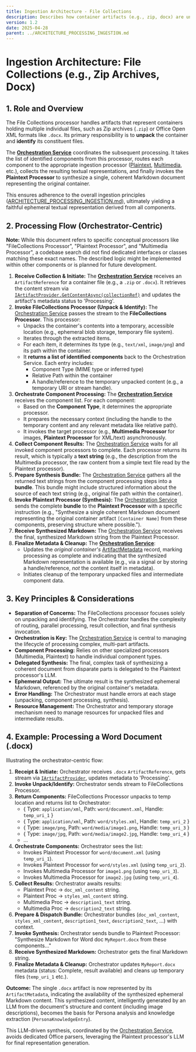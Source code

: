 ```yaml
---
title: Ingestion Architecture - File Collections
description: Describes how container artifacts (e.g., zip, docx) are unpacked, their components identified, processed via appropriate processors coordinated by the orchestrator, and finally synthesized into a single textual representation.
version: 1.2
date: 2025-04-28
parent: ../ARCHITECTURE_PROCESSING_INGESTION.md
---
```


# Ingestion Architecture: File Collections (e.g., Zip Archives, Docx)

## 1. Role and Overview

The File Collections processor handles artifacts that represent containers holding multiple individual files, such as Zip archives (`.zip`) or Office Open XML formats like `.docx`. Its primary responsibility is to **unpack** the container and **identify** its constituent files.

The [**Orchestration Service**](../../../src/Nucleus.Abstractions/Orchestration/IOrchestrationService.cs) coordinates the subsequent processing. It takes the list of identified components from this processor, routes each component to the appropriate ingestion processor ([Plaintext](./ARCHITECTURE_INGESTION_PLAINTEXT.md), [Multimedia](./ARCHITECTURE_INGESTION_MULTIMEDIA.md), etc.), collects the resulting textual representations, and finally invokes the **Plaintext Processor** to synthesize a single, coherent Markdown document representing the original container.

This ensures adherence to the overall ingestion principles ([ARCHITECTURE_PROCESSING_INGESTION.md](../ARCHITECTURE_PROCESSING_INGESTION.md)), ultimately yielding a faithful ephemeral textual representation derived from all components.

## 2. Processing Flow (Orchestrator-Centric)

**Note:** While this document refers to specific conceptual processors like "FileCollections Processor", "Plaintext Processor", and "Multimedia Processor", a codebase search did not find dedicated interfaces or classes matching these exact names. The described logic might be implemented within other components or is planned for future development.

1.  **Receive Collection & Initiate:** The [**Orchestration Service**](../../../src/Nucleus.Abstractions/Orchestration/IOrchestrationService.cs) receives an `ArtifactReference` for a container file (e.g., a `.zip` or `.docx`). It retrieves the content stream via [`IArtifactProvider.GetContentAsync(collectionRef)`](../../../src/Nucleus.Abstractions/IArtifactProvider.cs) and updates the artifact's metadata status to 'Processing'.
2.  **Invoke FileCollections Processor (Unpack & Identify):** The [Orchestration Service](../../../src/Nucleus.Abstractions/Orchestration/IOrchestrationService.cs) passes the stream to the **FileCollections Processor**. This processor:
    *   Unpacks the container's contents into a temporary, accessible location (e.g., ephemeral blob storage, temporary file system).
    *   Iterates through the extracted items.
    *   For each item, it determines its type (e.g., `text/xml`, `image/png`) and its path within the container.
    *   It **returns a list of identified components** back to the Orchestration Service. Each entry includes:
        *   Component Type (MIME type or inferred type)
        *   Relative Path within the container
        *   A handle/reference to the temporary unpacked content (e.g., a temporary URI or stream handle).
3.  **Orchestrate Component Processing:** The [**Orchestration Service**](../../../src/Nucleus.Abstractions/Orchestration/IOrchestrationService.cs) receives the component list. For each component:
    *   Based on the **Component Type**, it determines the appropriate processor.
    *   It prepares the necessary context (including the handle to the temporary content and any relevant metadata like relative path).
    *   It invokes the target processor (e.g., **Multimedia Processor** for images, **Plaintext Processor** for XML/text) asynchronously.
4.  **Collect Component Results:** The [Orchestration Service](../../../src/Nucleus.Abstractions/Orchestration/IOrchestrationService.cs) waits for all invoked component processors to complete. Each processor returns its result, which is typically a **text string** (e.g., the description from the Multimedia processor, the raw content from a simple text file read by the Plaintext processor).
5.  **Prepare Synthesis Bundle:** The [Orchestration Service](../../../src/Nucleus.Abstractions/Orchestration/IOrchestrationService.cs) gathers all the returned text strings from the component processing steps into a **bundle**. This bundle might include structured information about the source of each text string (e.g., original file path within the container).
6.  **Invoke Plaintext Processor (Synthesis):** The [Orchestration Service](../../../src/Nucleus.Abstractions/Orchestration/IOrchestrationService.cs) sends the complete **bundle** to the **Plaintext Processor** with a specific instruction (e.g., "Synthesize a single coherent Markdown document representing the original container artifact `[Container Name]` from these components, preserving structure where possible.").
7.  **Receive Synthesized Markdown:** The [Orchestration Service](../../../src/Nucleus.Abstractions/Orchestration/IOrchestrationService.cs) receives the final, synthesized Markdown string from the Plaintext Processor.
8.  **Finalize Metadata & Cleanup:** The [**Orchestration Service**](../../../src/Nucleus.Abstractions/Orchestration/IOrchestrationService.cs):
    *   Updates the *original container's* [ArtifactMetadata](../../../../Nucleus.Abstractions/Models/ArtifactMetadata.cs) record, marking processing as complete and indicating that the synthesized Markdown representation is available (e.g., via a signal or by storing a handle/reference, *not* the content itself in metadata).
    *   Initiates cleanup of the temporary unpacked files and intermediate component data.

## 3. Key Principles & Considerations

*   **Separation of Concerns:** The FileCollections processor focuses solely on unpacking and identifying. The Orchestrator handles the complexity of routing, parallel processing, result collection, and final synthesis invocation.
*   **Orchestration is Key:** The [Orchestration Service](../../../src/Nucleus.Abstractions/Orchestration/IOrchestrationService.cs) is central to managing the lifecycle of processing complex, multi-part artifacts.
*   **Component Processing:** Relies on other specialized processors (Multimedia, Plaintext) to handle individual component types.
*   **Delegated Synthesis:** The final, complex task of synthesizing a coherent document from disparate parts is delegated to the Plaintext processor's LLM.
*   **Ephemeral Output:** The ultimate result is the synthesized ephemeral Markdown, referenced by the original container's metadata.
*   **Error Handling:** The Orchestrator must handle errors at each stage (unpacking, component processing, synthesis).
*   **Resource Management:** The Orchestrator and temporary storage mechanism need to manage resources for unpacked files and intermediate results.

## 4. Example: Processing a Word Document (.docx)

Illustrating the orchestrator-centric flow:

1.  **Receipt & Initiate:** Orchestrator receives `.docx` `ArtifactReference`, gets stream via [`IArtifactProvider`](../../../src/Nucleus.Abstractions/IArtifactProvider.cs), updates metadata to 'Processing'.
2.  **Invoke Unpack/Identify:** Orchestrator sends stream to FileCollections Processor.
3.  **Return Components:** FileCollections Processor unpacks to temp location and returns list to Orchestrator:
    *   { Type: `application/xml`, Path: `word/document.xml`, Handle: `temp_uri_1` }
    *   { Type: `application/xml`, Path: `word/styles.xml`, Handle: `temp_uri_2` }
    *   { Type: `image/png`, Path: `word/media/image1.png`, Handle: `temp_uri_3` }
    *   { Type: `image/jpg`, Path: `word/media/image2.jpg`, Handle: `temp_uri_4` }
    *   ...
4.  **Orchestrate Components:** Orchestrator sees the list:
    *   Invokes Plaintext Processor for `word/document.xml` (using `temp_uri_1`).
    *   Invokes Plaintext Processor for `word/styles.xml` (using `temp_uri_2`).
    *   Invokes Multimedia Processor for `image1.png` (using `temp_uri_3`).
    *   Invokes Multimedia Processor for `image2.jpg` (using `temp_uri_4`).
5.  **Collect Results:** Orchestrator awaits results:
    *   Plaintext Proc -> `doc_xml_content` string.
    *   Plaintext Proc -> `styles_xml_content` string.
    *   Multimedia Proc -> `description1_text` string.
    *   Multimedia Proc -> `description2_text` string.
6.  **Prepare & Dispatch Bundle:** Orchestrator bundles (`doc_xml_content`, `styles_xml_content`, `description1_text`, `description2_text`, ...) with context.
7.  **Invoke Synthesis:** Orchestrator sends bundle to Plaintext Processor: "Synthesize Markdown for Word doc `MyReport.docx` from these components..."
8.  **Receive Synthesized Markdown:** Orchestrator gets the final Markdown string.
9.  **Finalize Metadata & Cleanup:** Orchestrator updates `MyReport.docx` metadata (status: Complete, result available) and cleans up temporary files (`temp_uri_1` etc.).

**Outcome:** The single `.docx` artifact is now represented by its `ArtifactMetadata`, indicating the availability of the synthesized ephemeral Markdown content. This synthesized content, intelligently generated by an LLM from the document's structure and content (including image descriptions), becomes the basis for Persona analysis and knowledge extraction (`PersonaKnowledgeEntry`).

This LLM-driven synthesis, coordinated by the [Orchestration Service](../../../src/Nucleus.Abstractions/Orchestration/IOrchestrationService.cs), avoids dedicated Office parsers, leveraging the Plaintext processor's LLM for final representation generation.

